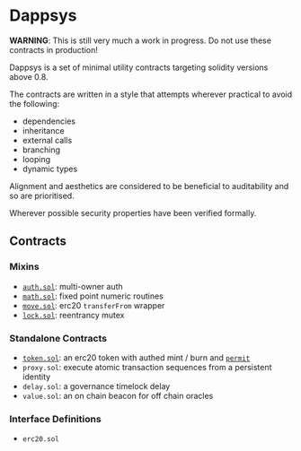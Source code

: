 # Dappsys

**WARNING**: This is still very much a work in progress. Do not use these contracts in production!

Dappsys is a set of minimal utility contracts targeting solidity versions above 0.8.

The contracts are written in a style that attempts wherever practical to avoid the following:

- dependencies
- inheritance
- external calls
- branching
- looping
- dynamic types

Alignment and aesthetics are considered to be beneficial to auditability and so are prioritised.

Wherever possible security properties have been verified formally.

## Contracts

### Mixins

- [`auth.sol`](./auth.md): multi-owner auth
- [`math.sol`](./math.md): fixed point numeric routines
- [`move.sol`](./move.md): erc20 `transferFrom` wrapper
- [`lock.sol`](./lock.md): reentrancy mutex

### Standalone Contracts

- [`token.sol`](./token.md): an erc20 token with authed mint / burn and [`permit`](https://eips.ethereum.org/EIPS/eip-2612)
- `proxy.sol`: execute atomic transaction sequences from a persistent identity
- `delay.sol`: a governance timelock delay
- `value.sol`: an on chain beacon for off chain oracles

### Interface Definitions

- `erc20.sol`
